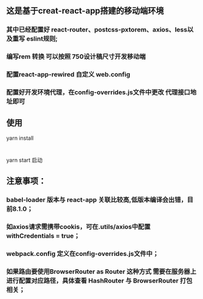 ## 这是基于creat-react-app搭建的移动端环境

### 其中已经配置好 react-router、postcss-pxtorem、axios、less以及重写 eslint规则;

### 编写rem 转换 可以按照 750设计稿尺寸开发移动端

### 配置react-app-rewired 自定义 web.config

### 配置好开发环境代理，在config-overrides.js文件中更改 代理接口地址即可

## 使用

yarn install 

#

yarn start 启动

## 注意事项：

### babel-loader 版本与 react-app 关联比较高,低版本编译会出错，目前8.1.0；

### 如axios请求需携带cookis，可在.utils/axios中配置 withCredentials = true；

### webpack.config 定义在config-overrides.js文件中；

### 如果路由要使用BrowserRouter as Router 这种方式 需要在服务器上进行配置对应路径，具体查看 HashRouter 与 BrowserRouter 打包相关；
